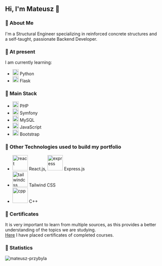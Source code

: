## Hi, I'm Mateusz 👋

### 🔵 About Me
I'm a Structural Engineer specializing in reinforced concrete structures and a self-taught, passionate Backend Developer.

### 🔵 At present
I am currently learning:
- <img src="https://cdn.jsdelivr.net/gh/devicons/devicon@latest/icons/python/python-original.svg" alt="python" width="20" height="20" /> Python
- <img src="https://cdn.jsdelivr.net/gh/devicons/devicon@latest/icons/flask/flask-original.svg" alt="flask" width="20" height="20" /> Flask

### 🔵 Main Stack
- <img src="https://devicon-website.vercel.app/api/php/original.svg" alt="php" width="20" height="20" /> PHP
- <img src="https://cdn.jsdelivr.net/gh/devicons/devicon@latest/icons/symfony/symfony-original.svg" alt="symfony" width="20" height="20" /> Symfony
- <img src="https://cdn.jsdelivr.net/gh/devicons/devicon@latest/icons/mysql/mysql-original-wordmark.svg" alt="mysql" width="20" height="20" /> MySQL
- <img src="https://cdn.jsdelivr.net/gh/devicons/devicon@latest/icons/javascript/javascript-plain.svg" alt="javascript" width="20" height="20" /> JavaScript
- <img src="https://cdn.jsdelivr.net/gh/devicons/devicon@latest/icons/bootstrap/bootstrap-original-wordmark.svg" alt="bootstrap" width="20" height="20" /> Bootstrap

### 🔵 Other Technologies used to build my portfolio
 - <img src="https://cdn.jsdelivr.net/gh/devicons/devicon@latest/icons/react/react-original-wordmark.svg" alt="react" width="50" height="50" /> React.js, <img src="https://cdn.jsdelivr.net/gh/devicons/devicon@latest/icons/express/express-original-wordmark.svg" alt="express" width="50" height="50" /> Express.js
 - <img src="https://cdn.jsdelivr.net/gh/devicons/devicon@latest/icons/tailwindcss/tailwindcss-original.svg" alt="tailwindcss" width="50" height="50" /> Tailwind CSS
 - <img src="https://cdn.jsdelivr.net/gh/devicons/devicon@latest/icons/cplusplus/cplusplus-original.svg" alt="cpp" width="50" height="50" /> C++

### 🔵 Certificates
It is very important to learn from multiple sources, as this provides a better understanding of the topics we are studying.\
[Here](https://github.com/mateusz-przybyla/My-Certificates.git) I have placed certificates of completed courses.

### 🔵 Statistics
<p><img src="https://github-readme-stats.vercel.app/api/top-langs?username=mateusz-przybyla&layout=compact&theme=buefy&hide_border=false" alt="mateusz-przybyla" /></p>
